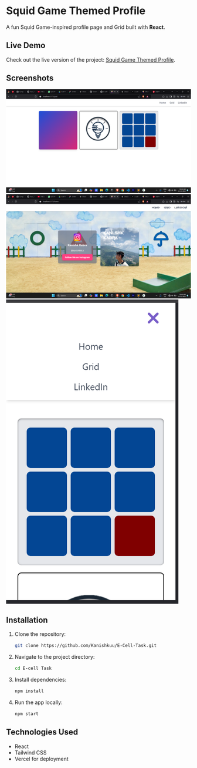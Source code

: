 # **Squid Game Themed Profile**

A fun Squid Game-inspired profile page and Grid built with **React**.

## **Live Demo**

Check out the live version of the project: [Squid Game Themed Profile](https://e-cell-task-nu.vercel.app/).

## **Screenshots**

![Homepage Screenshot](src/assets/s1.png)
![Instagram Card](src/assets/s2.png)
![Mobile View](src/assets/s3.png)


## **Installation**

1. Clone the repository:
   ```bash
   git clone https://github.com/Kanishkuu/E-Cell-Task.git

2. Navigate to the project directory:
   ```bash
   cd E-cell Task

3. Install dependencies:
   ```bash
   npm install

4. Run the app locally:
   ```bash
   npm start 

## **Technologies Used**

- React
- Tailwind CSS
- Vercel for deployment



